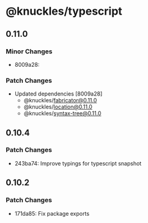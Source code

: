 # @knuckles/typescript

## 0.11.0

### Minor Changes

- 8009a28:

### Patch Changes

- Updated dependencies [8009a28]
  - @knuckles/fabricator@0.11.0
  - @knuckles/location@0.11.0
  - @knuckles/syntax-tree@0.11.0

## 0.10.4

### Patch Changes

- 243ba74: Improve typings for typescript snapshot

## 0.10.2

### Patch Changes

- 171da85: Fix package exports
